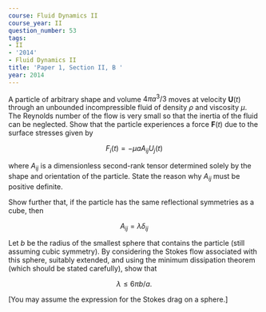 ```yaml
---
course: Fluid Dynamics II
course_year: II
question_number: 53
tags:
- II
- '2014'
- Fluid Dynamics II
title: 'Paper 1, Section II, B '
year: 2014
---
```




A particle of arbitrary shape and volume $4 \pi a^{3} / 3$ moves at velocity $\mathbf{U}(t)$ through an unbounded incompressible fluid of density $\rho$ and viscosity $\mu$. The Reynolds number of the flow is very small so that the inertia of the fluid can be neglected. Show that the particle experiences a force $\mathbf{F}(t)$ due to the surface stresses given by

$$F_{i}(t)=-\mu a A_{i j} U_{j}(t)$$

where $A_{i j}$ is a dimensionless second-rank tensor determined solely by the shape and orientation of the particle. State the reason why $A_{i j}$ must be positive definite.

Show further that, if the particle has the same reflectional symmetries as a cube, then

$$A_{i j}=\lambda \delta_{i j}$$

Let $b$ be the radius of the smallest sphere that contains the particle (still assuming cubic symmetry). By considering the Stokes flow associated with this sphere, suitably extended, and using the minimum dissipation theorem (which should be stated carefully), show that

$$\lambda \leqslant 6 \pi b / a .$$

[You may assume the expression for the Stokes drag on a sphere.]